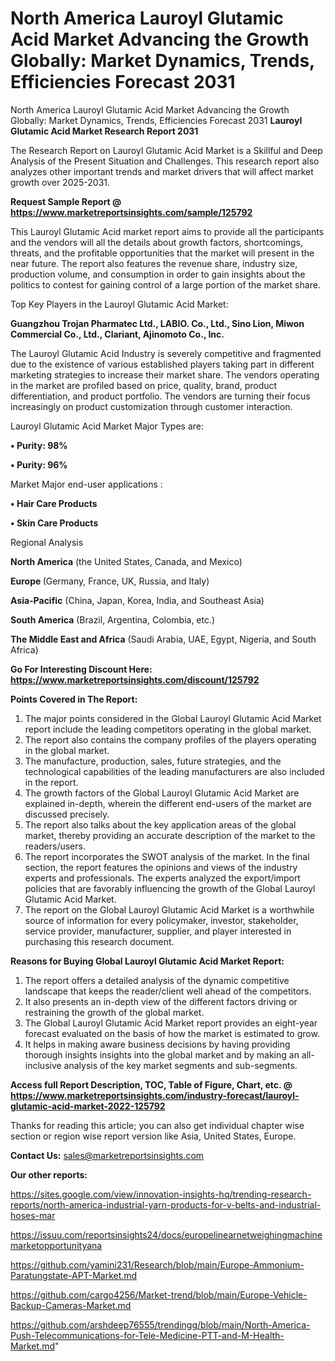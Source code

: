 # North America Lauroyl Glutamic Acid Market Advancing the Growth Globally: Market Dynamics, Trends, Efficiencies Forecast 2031
North America Lauroyl Glutamic Acid Market Advancing the Growth Globally: Market Dynamics, Trends, Efficiencies Forecast 2031
<strong>Lauroyl Glutamic Acid Market Research Report 2031</strong>

The Research Report on Lauroyl Glutamic Acid Market is a Skillful and Deep Analysis of the Present Situation and Challenges. This research report also analyzes other important trends and market drivers that will affect market growth over 2025-2031.

<strong>Request Sample Report @ <a href=https://www.marketreportsinsights.com/sample/125792>https://www.marketreportsinsights.com/sample/125792</a></strong>

This Lauroyl Glutamic Acid market report aims to provide all the participants and the vendors will all the details about growth factors, shortcomings, threats, and the profitable opportunities that the market will present in the near future. The report also features the revenue share, industry size, production volume, and consumption in order to gain insights about the politics to contest for gaining control of a large portion of the market share.

Top Key Players in the Lauroyl Glutamic Acid Market:

<strong>Guangzhou Trojan Pharmatec Ltd., LABIO. Co., Ltd., Sino Lion, Miwon Commercial Co., Ltd., Clariant, Ajinomoto Co., Inc.</strong>

The Lauroyl Glutamic Acid Industry is severely competitive and fragmented due to the existence of various established players taking part in different marketing strategies to increase their market share. The vendors operating in the market are profiled based on price, quality, brand, product differentiation, and product portfolio. The vendors are turning their focus increasingly on product customization through customer interaction.

Lauroyl Glutamic Acid Market Major Types are:

<strong>• Purity: 98%

• Purity: 96%</strong>

Market Major end-user applications :

<strong>• Hair Care Products

• Skin Care Products</strong>

Regional Analysis

</u><strong><b>North America</b></strong> (the United States, Canada, and Mexico)

<strong><b>Europe </b></strong>(Germany, France, UK, Russia, and Italy)

<strong><b>Asia-Pacific</b></strong> (China, Japan, Korea, India, and Southeast Asia)

<strong><b>South America</b></strong> (Brazil, Argentina, Colombia, etc.)

<strong><b>The Middle East and Africa</b></strong> (Saudi Arabia, UAE, Egypt, Nigeria, and South Africa)

<strong>Go For Interesting Discount Here: <a href=https://www.marketreportsinsights.com/discount/125792>https://www.marketreportsinsights.com/discount/125792</a></strong>

<strong>Points Covered in The Report:</strong>
<ol>
  <li>The major points considered in the Global Lauroyl Glutamic Acid Market report include the leading competitors operating in the global market.</li>
  <li>The report also contains the company profiles of the players operating in the global market.</li>
  <li>The manufacture, production, sales, future strategies, and the technological capabilities of the leading manufacturers are also included in the report.</li>
  <li>The growth factors of the Global Lauroyl Glutamic Acid Market are explained in-depth, wherein the different end-users of the market are discussed precisely.</li>
  <li>The report also talks about the key application areas of the global market, thereby providing an accurate description of the market to the readers/users.</li>
  <li>The report incorporates the SWOT analysis of the market. In the final section, the report features the opinions and views of the industry experts and professionals. The experts analyzed the export/import policies that are favorably influencing the growth of the Global Lauroyl Glutamic Acid Market.</li>
  <li>The report on the Global Lauroyl Glutamic Acid Market is a worthwhile source of information for every policymaker, investor, stakeholder, service provider, manufacturer, supplier, and player interested in purchasing this research document.</li>
</ol>
<strong>Reasons for Buying Global Lauroyl Glutamic Acid Market Report:</strong>

<ol>
  <li>The report offers a detailed analysis of the dynamic competitive landscape that keeps the reader/client well ahead of the competitors.</li>
  <li>It also presents an in-depth view of the different factors driving or restraining the growth of the global market.</li>
  <li>The Global Lauroyl Glutamic Acid Market report provides an eight-year forecast evaluated on the basis of how the market is estimated to grow.</li>
  <li>It helps in making aware business decisions by having providing thorough insights insights into the global market and by making an all-inclusive analysis of the key market segments and sub-segments.</li>
</ol>
<strong>Access full Report Description, TOC, Table of Figure, Chart, etc. @ <a href=https://www.marketreportsinsights.com/industry-forecast/lauroyl-glutamic-acid-market-2022-125792>https://www.marketreportsinsights.com/industry-forecast/lauroyl-glutamic-acid-market-2022-125792</a></strong>


Thanks for reading this article; you can also get individual chapter wise section or region wise report version like Asia, United States, Europe.

<strong>Contact Us:</strong>
sales@marketreportsinsights.com

<strong>Our other reports:</strong>

<a href=https://sites.google.com/view/innovation-insights-hq/trending-research-reports/north-america-industrial-yarn-products-for-v-belts-and-industrial-hoses-mar>https://sites.google.com/view/innovation-insights-hq/trending-research-reports/north-america-industrial-yarn-products-for-v-belts-and-industrial-hoses-mar</a>

<a href=https://issuu.com/reportsinsights24/docs/europelinearnetweighingmachinemarketopportunityana>https://issuu.com/reportsinsights24/docs/europelinearnetweighingmachinemarketopportunityana</a>

<a href=https://github.com/yamini231/Research/blob/main/Europe-Ammonium-Paratungstate-APT-Market.md>https://github.com/yamini231/Research/blob/main/Europe-Ammonium-Paratungstate-APT-Market.md</a>

<a href=https://github.com/cargo4256/Market-trend/blob/main/Europe-Vehicle-Backup-Cameras-Market.md>https://github.com/cargo4256/Market-trend/blob/main/Europe-Vehicle-Backup-Cameras-Market.md</a>

<a href=https://github.com/arshdeep76555/trendingg/blob/main/North-America-Push-Telecommunications-for-Tele-Medicine-PTT-and-M-Health-Market.md>https://github.com/arshdeep76555/trendingg/blob/main/North-America-Push-Telecommunications-for-Tele-Medicine-PTT-and-M-Health-Market.md</a>"
